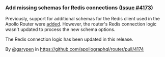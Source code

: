 ### Add missing schemas for Redis connections ([Issue #4173](https://github.com/apollographql/router/issues/4173))

Previously, support for additional schemas for the Redis client used in the Apollo Router were [added](https://github.com/apollographql/router/issues/3534). However, the router's Redis connection logic wasn't updated to process the new schema options. 

The Redis connection logic has been updated in this release.

By [@garypen](https://github.com/garypen) in https://github.com/apollographql/router/pull/4174